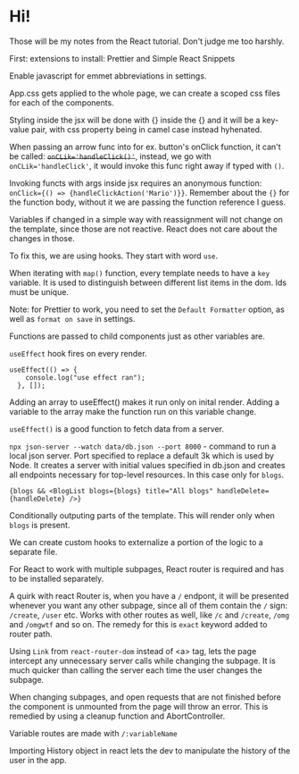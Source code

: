 # Hi!

Those will be my notes from the React tutorial. Don't judge me too harshly.

First: extensions to install: Prettier and Simple React Snippets

Enable javascript for emmet abbreviations in settings.

App.css gets applied to the whole page, we can create a scoped css files for each of the components.

Styling inside the jsx will be done with {} inside the {} and it will be a key-value pair, with css property being in camel case instead hyhenated.

When passing an arrow func into for ex. button's onClick function, it can't be called: ~~`onCLik='handleClick()'`~~, instead, we go with `onCLik='handleClick'`, it would invoke this func right away if typed with `()`.

Invoking functs with args inside jsx requires an anonymous function: `onClick={() => {handleClickAction('Mario')}}`. Remember about the `{}` for the function body, without it we are passing the function reference I guess.

Variables if changed in a simple way with reassignment will not change on the template, since those are not reactive. React does not care about the changes in those.

To fix this, we are using hooks. They start with word `use`.

When iterating with `map()` function, every template needs to have a `key` variable. It is used to distinguish between different list items in the dom. Ids must be unique.

Note: for Prettier to work, you need to set the `Default Formatter` option, as well as `format on save` in settings.

Functions are passed to child components just as other variables are.

`useEffect` hook fires on every render.

```
useEffect(() => {
    console.log("use effect ran");
  }, []);
```

Adding an array to useEffect() makes it run only on inital render. Adding a variable to the array make the function run on this variable change.

`useEffect()` is a good function to fetch data from a server.

`npx json-server --watch data/db.json --port 8000` - command to run a local json server. Port specified to replace a default 3k which is used by Node. It creates a server with initial values specified in db.json and creates all endpoints necessary for top-level resources. In this case only for `blogs`.

```
{blogs && <BlogList blogs={blogs} title="All blogs" handleDelete={handleDelete} />}
```

Conditionally outputing parts of the template. This will render only when `blogs` is present.

We can create custom hooks to externalize a portion of the logic to a separate file.

For React to work with multiple subpages, React router is required and has to be installed separately.

A quirk with react Router is, when you have a `/` endpont, it will be presented whenever you want any other subpage, since all of them contain the `/` sign: `/create`, `/user` etc. Works with other routes as well, like `/c` and `/create`, `/omg` and `/omgwtf` and so on. The remedy for this is `exact` keyword added to router path.

Using `Link` from `react-router-dom` instead of \<a> tag, lets the page intercept any unnecessary server calls while changing the subpage. It is much quicker than calling the server each time the user changes the subpage.

When changing subpages, and open requests that are not finished before the component is unmounted from the page will throw an error. This is remedied by using a cleanup function and AbortController.

Variable routes are made with `/:variableName`

Importing History object in react lets the dev to manipulate the history of the user in the app.
